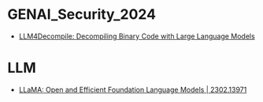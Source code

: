 # GENAI_Security_2024
- [LLM4Decompile: Decompiling Binary Code with Large Language Models](https://arxiv.org/abs/2403.05286)

# LLM
- [LLaMA: Open and Efficient Foundation Language Models | 2302.13971](https://arxiv.org/pdf/2302.13971)
